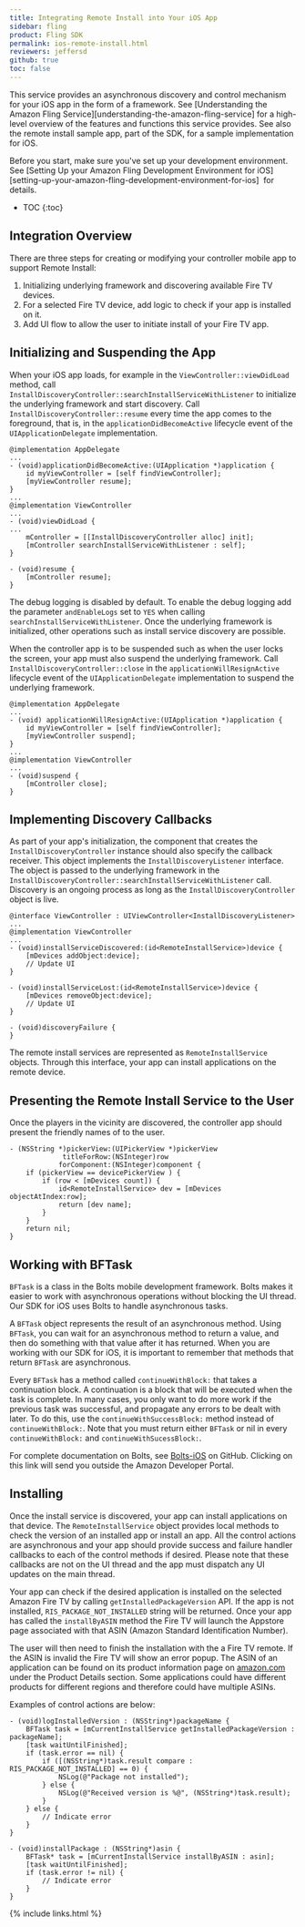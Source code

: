 ```yaml
---
title: Integrating Remote Install into Your iOS App
sidebar: fling
product: Fling SDK
permalink: ios-remote-install.html
reviewers: jeffersd
github: true
toc: false
---
```


This service provides an asynchronous discovery and control mechanism for your iOS app in the form of a framework. See [Understanding the Amazon Fling Service][understanding-the-amazon-fling-service] for a high-level overview of the features and functions this service provides. See also the remote install sample app, part of the SDK, for a sample implementation for iOS.  

Before you start, make sure you've set up your development environment. See [Setting Up your Amazon Fling Development Environment for iOS][setting-up-your-amazon-fling-development-environment-for-ios]  for details.

* TOC
{:toc}

## Integration Overview

There are three steps for creating or modifying your controller mobile app to support Remote Install:

1.  Initializing underlying framework and discovering available Fire TV devices.
2.  For a selected Fire TV device, add logic to check if your app is installed on it.
3.  Add UI flow to allow the user to initiate install of your Fire TV app. 

## Initializing and Suspending the App

When your iOS app loads, for example in the `ViewController::viewDidLoad` method, call `InstallDiscoveryController::searchInstallServiceWithListener` to initialize the underlying framework and start discovery. Call `InstallDiscoveryController::resume` every time the app comes to the foreground, that is, in the `applicationDidBecomeActive` lifecycle event of the `UIApplicationDelegate` implementation.

```objective_c
@implementation AppDelegate
...
- (void)applicationDidBecomeActive:(UIApplication *)application {
    id myViewController = [self findViewController];
    [myViewController resume];
}
...
@implementation ViewController
...
- (void)viewDidLoad {
...
    mController = [[InstallDiscoveryController alloc] init];
    [mController searchInstallServiceWithListener : self];
}

- (void)resume {
    [mController resume];
}
```

The debug logging is disabled by default. To enable the debug logging add the parameter `andEnableLogs` set to `YES` when calling `searchInstallServiceWithListener`. Once the underlying framework is initialized, other operations such as install service discovery are possible.

When the controller app is to be suspended such as when the user locks the screen, your app must also suspend the underlying framework. Call `InstallDiscoveryController::close` in the `applicationWillResignActive` lifecycle event of the `UIApplicationDelegate` implementation to suspend the underlying framework.  

```objective_c
@implementation AppDelegate
...
- (void) applicationWillResignActive:(UIApplication *)application {
    id myViewController = [self findViewController];
    [myViewController suspend];
}
...
@implementation ViewController
...
- (void)suspend {
    [mController close];
}
```

## Implementing Discovery Callbacks

As part of your app's initialization, the component that creates the `InstallDiscoveryController` instance should also specify the callback receiver. This object implements the `InstallDiscoveryListener` interface. The object is passed to the underlying framework in the `InstallDiscoveryController::searchInstallServiceWithListener` call. Discovery is an ongoing process as long as the `InstallDiscoveryController` object is live.

```objective_c
@interface ViewController : UIViewController<InstallDiscoveryListener>
...
@implementation ViewController
...
- (void)installServiceDiscovered:(id<RemoteInstallService>)device {
    [mDevices addObject:device];
    // Update UI
}

- (void)installServiceLost:(id<RemoteInstallService>)device {
    [mDevices removeObject:device];
    // Update UI
}

- (void)discoveryFailure {
}
```

The remote install services are represented as `RemoteInstallService` objects. Through this interface, your app can install applications on the remote device.

## Presenting the Remote Install Service to the User

Once the players in the vicinity are discovered, the controller app should present the friendly names of to the user.

```objective_c
- (NSString *)pickerView:(UIPickerView *)pickerView
             titleForRow:(NSInteger)row
            forComponent:(NSInteger)component {
    if (pickerView == devicePickerView ) {
        if (row < [mDevices count]) {
            id<RemoteInstallService> dev = [mDevices objectAtIndex:row];
            return [dev name];
        }
    }
    return nil;
}
```

## Working with BFTask

`BFTask` is a class in the Bolts mobile development framework. Bolts makes it easier to work with asynchronous operations without blocking the UI thread. Our SDK for iOS uses Bolts to handle asynchronous tasks.

A `BFTask` object represents the result of an asynchronous method. Using `BFTask`, you can wait for an asynchronous method to return a value, and then do something with that value after it has returned. When you are working with our SDK for iOS, it is important to remember that methods that return `BFTask` are asynchronous.

Every `BFTask` has a method called `continueWithBlock:` that takes a continuation block. A continuation is a block that will be executed when the task is complete. In many cases, you only want to do more work if the previous task was successful, and propagate any errors to be dealt with later. To do this, use the `continueWithSuccessBlock:` method instead of `continueWithBlock:`. Note that you must return either `BFTask` or nil in every `continueWithBlock:` and `continueWithSucessBlock:`.

For complete documentation on Bolts, see [Bolts-iOS](https://github.com/BoltsFramework/Bolts-iOS "Bolts-iOS") on GitHub. Clicking on this link will send you outside the Amazon Developer Portal.

## Installing

Once the install service is discovered, your app can install applications on that device. The `RemoteInstallService` object provides local methods to check the version of an installed app or install an app. All the control actions are asynchronous and your app should provide success and failure handler callbacks to each of the control methods if desired. Please note that these callbacks are not on the UI thread and the app must dispatch any UI updates on the main thread.

Your app can check if the desired application is installed on the selected Amazon Fire TV by calling `getInstalledPackageVersion` API. If the app is not installed, `RIS_PACKAGE_NOT_INSTALLED` string will be returned. Once your app has called the `installByASIN` method the Fire TV will launch the Appstore page associated with that ASIN (Amazon Standard Identification Number).

The user will then need to finish the installation with the a Fire TV remote. If the ASIN is invalid the Fire TV will show an error popup. The ASIN of an application can be found on its product information page on [amazon.com](http://www.amazon.com "Amazon") under the Product Details section. Some applications could have different products for different regions and therefore could have multiple ASINs.

Examples of control actions are below:

```objective_c
- (void)logInstalledVersion : (NSString*)packageName {
    BFTask task = [mCurrentInstallService getInstalledPackageVersion : packageName];
    [task waitUntilFinished];
    if (task.error == nil) {
        if ([(NSString*)task.result compare : RIS_PACKAGE_NOT_INSTALLED] == 0) {
            NSLog(@"Package not installed");
        } else {
            NSLog(@"Received version is %@", (NSString*)task.result);
        }
    } else {
        // Indicate error
    }
}

- (void)installPackage : (NSString*)asin {
    BFTask* task = [mCurrentInstallService installByASIN : asin];
    [task waitUntilFinished];
    if (task.error != nil) {
        // Indicate error
    }
}
```

{% include links.html %}
